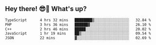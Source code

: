 ## Hey there! 😎👋 What's up?

<!--START_SECTION:waka-->

```txt
TypeScript      4 hrs 32 mins   ████████▒░░░░░░░░░░░░░░░░   32.84 %
PHP             3 hrs 36 mins   ██████▓░░░░░░░░░░░░░░░░░░   26.10 %
C++             2 hrs 46 mins   █████░░░░░░░░░░░░░░░░░░░░   20.02 %
JavaScript      1 hr 19 mins    ██▒░░░░░░░░░░░░░░░░░░░░░░   09.54 %
JSON            22 mins         ▓░░░░░░░░░░░░░░░░░░░░░░░░   02.69 %
```

<!--END_SECTION:waka-->
